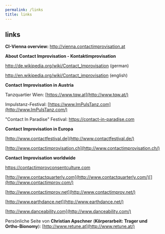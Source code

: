 ```yaml
---
permalink: /links
title: links
---
```

## links

**CI-Vienna overview:** <http://vienna.contactimprovisation.at>

**About Contact Improvisation - Kontaktimprovisation**

<http://de.wikipedia.org/wiki/Contact_Improvisation> (german)

<http://en.wikipedia.org/wiki/Contact_improvisation> (english)

**Contact Improvisation in Austria**

Tanzquartier Wien: [https://www.tqw.at](http://www.tqw.at/)

Impulstanz-Festival: [https://www.ImPulsTanz.com](http://www.ImPulsTanz.com/)

"Contact In Paradise" Festival: <https://contact-in-paradise.com>

**Contact Improvisation in Europa**

[http://www.contactfestival.de](http://www.contactfestival.de/)

[http://www.contactimprovisation.ch](http://www.contactimprovisation.ch/)

**Contact Improvisation worldwide**

<https://contactimprovconsentculture.com>

[http://www.contactquarterly.com](http://www.contactquarterly.com/)[](http://www.contactimprov.com/)

[http://www.contactimprov.net](http://www.contactimprov.net/)

[http://www.earthdance.net](http://www.earthdance.net/)

[http://www.danceability.com](http://www.danceability.com/)

Persönliche Seite von **Christian Apschner** (**Körperarbeit: Trager und Ortho-Bionomy**): [http://www.retune.at](http://www.retune.at/)